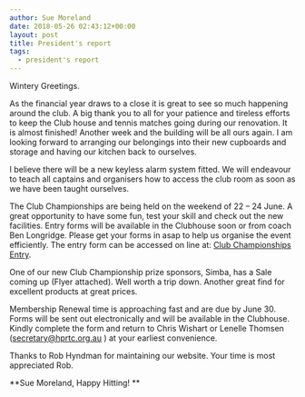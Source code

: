 ```yaml
---
author: Sue Moreland
date: 2018-05-26 02:43:12+00:00
layout: post
title: President's report
tags: 
  - president's report
---
```


Wintery Greetings.

As the financial year draws to a close it is great to see so much happening around the club. A big thank you to all for your patience and tireless efforts to keep the Club house and tennis matches going during our renovation. It is almost finished! Another week and the building will be all ours again. I am looking forward to arranging our belongings into their new cupboards and storage and having our kitchen back to ourselves.

I believe there will be a new keyless alarm system fitted. We will endeavour to teach all captains and organisers how to access the club room as soon as we have been taught ourselves.

The Club Championships are being held on the weekend of 22 – 24 June. A great opportunity to have some fun, test your skill and check out the new facilities. Entry forms will be available in the Clubhouse soon or from coach Ben Longridge. Please get your forms in asap to help us organise the event efficiently. The entry form can be accessed on line at: [Club Championships Entry](https://docs.google.com/forms/d/e/1FAIpQLSdXnyHcaLiSi8o86Gfg1VOz4vNTIiDjpRrfqWZ4O18Y7qlXBA/viewform).

One of our new Club Championship prize sponsors, Simba, has a Sale coming up (Flyer attached). Well worth a trip down. Another great find for excellent products at great prices.

Membership Renewal time is approaching fast and are due by June 30. Forms will be sent out electronically and will be available in the Clubhouse. Kindly complete the form and return to Chris Wishart or Lenelle Thomsen (secretary@hprtc.org.au ) at your earliest convenience.

Thanks to Rob Hyndman for maintaining our website. Your time is most appreciated Rob.

**Sue Moreland, Happy Hitting! **
